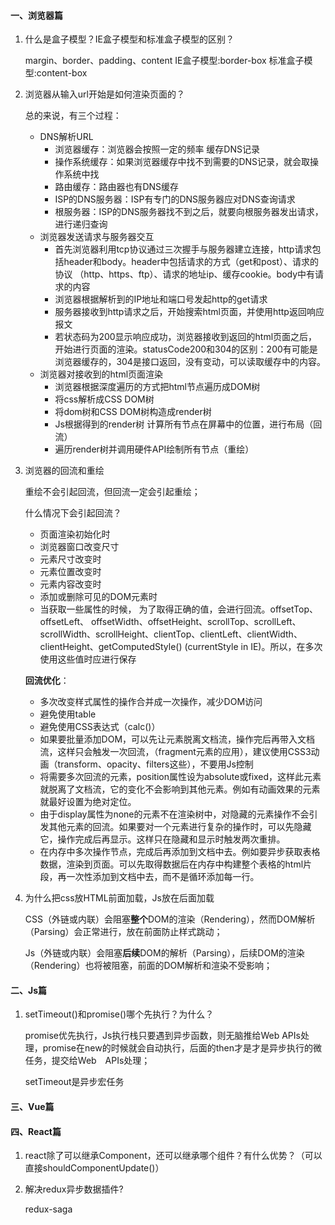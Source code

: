 #### 一、浏览器篇

1. 什么是盒子模型？IE盒子模型和标准盒子模型的区别？

   margin、border、padding、content
   IE盒子模型:border-box
   标准盒子模型:content-box

2. 浏览器从输入url开始是如何渲染页面的？

   总的来说，有三个过程：

   - DNS解析URL
     - 浏览器缓存：浏览器会按照一定的频率 缓存DNS记录
     - 操作系统缓存：如果浏览器缓存中找不到需要的DNS记录，就会取操作系统中找
     - 路由缓存：路由器也有DNS缓存
     - ISP的DNS服务器：ISP有专门的DNS服务器应对DNS查询请求
     - 根服务器：ISP的DNS服务器找不到之后，就要向根服务器发出请求，进行递归查询
   - 浏览器发送请求与服务器交互
     - 首先浏览器利用tcp协议通过三次握手与服务器建立连接，http请求包括header和body。header中包括请求的方式（get和post）、请求的协议 （http、https、ftp）、请求的地址ip、缓存cookie。body中有请求的内容
     - 浏览器根据解析到的IP地址和端口号发起http的get请求
     - 服务器接收到http请求之后，开始搜索html页面，并使用http返回响应报文
     - 若状态码为200显示响应成功，浏览器接收到返回的html页面之后，开始进行页面的渲染。statusCode200和304的区别：200有可能是浏览器缓存的，304是接口返回，没有变动，可以读取缓存中的内容。
   - 浏览器对接收到的html页面渲染
     - 浏览器根据深度遍历的方式把html节点遍历成DOM树
     - 将css解析成CSS DOM树
     - 将dom树和CSS DOM树构造成render树
     - Js根据得到的render树 计算所有节点在屏幕中的位置，进行布局（回流）
     - 遍历render树并调用硬件API绘制所有节点（重绘）

   

3. 浏览器的回流和重绘

   重绘不会引起回流，但回流一定会引起重绘；

   什么情况下会引起回流？

   - 页面渲染初始化时
   - 浏览器窗口改变尺寸
   - 元素尺寸改变时
   - 元素位置改变时
   - 元素内容改变时
   - 添加或删除可见的DOM元素时
   - 当获取一些属性的时候， 为了取得正确的值，会进行回流。offsetTop、offsetLeft、 offsetWidth、offsetHeight、scrollTop、scrollLeft、scrollWidth、scrollHeight、clientTop、clientLeft、clientWidth、clientHeight、getComputedStyle() (currentStyle in IE)。所以，在多次使用这些值时应进行保存

   **回流优化**：

   - 多次改变样式属性的操作合并成一次操作，减少DOM访问
   - 避免使用table
   - 避免使用CSS表达式（calc()）
   - 如果要批量添加DOM，可以先让元素脱离文档流，操作完后再带入文档流，这样只会触发一次回流，（fragment元素的应用），建议使用CSS3动画（transform、opacity、filters这些），不要用Js控制
   - 将需要多次回流的元素，position属性设为absolute或fixed，这样此元素就脱离了文档流，它的变化不会影响到其他元素。例如有动画效果的元素就最好设置为绝对定位。
   - 由于display属性为none的元素不在渲染树中，对隐藏的元素操作不会引发其他元素的回流。如果要对一个元素进行复杂的操作时，可以先隐藏它，操作完成后再显示。这样只在隐藏和显示时触发两次重排。
   - 在内存中多次操作节点，完成后再添加到文档中去。例如要异步获取表格数据，渲染到页面。可以先取得数据后在内存中构建整个表格的html片段，再一次性添加到文档中去，而不是循环添加每一行。

4. 为什么把css放HTML前面加载，Js放在后面加载

   CSS（外链或内联）会阻塞**整个**DOM的渲染（Rendering），然而DOM解析（Parsing）会正常进行，放在前面防止样式跳动；

   Js（外链或内联）会阻塞**后续**DOM的解析（Parsing），后续DOM的渲染（Rendering）也将被阻塞，前面的DOM解析和渲染不受影响；

   

#### 二、Js篇

1. setTimeout()和promise()哪个先执行？为什么？

   promise优先执行，Js执行栈只要遇到异步函数，则无脑推给Web APIs处理，promise在new的时候就会自动执行，后面的then才是才是异步执行的微任务，提交给Web　APIs处理；

   setTimeout是异步宏任务



#### 三、Vue篇





#### 四、React篇

1. react除了可以继承Component，还可以继承哪个组件？有什么优势？（可以直接shouldComponentUpdate()）

   

2. 解决redux异步数据插件?

   redux-saga

   